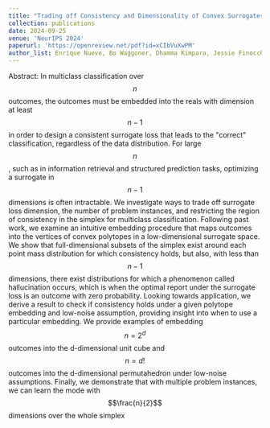 ```yaml
---
title: "Trading off Consistency and Dimensionality of Convex Surrogates for Multiclass Classification"
collection: publications
date: 2024-09-25
venue: 'NeurIPS 2024'
paperurl: 'https://openreview.net/pdf?id=xCIbVuXwPM'
author_list: Enrique Nueve, Bo Waggoner, Dhamma Kimpara, Jessie Finocchiaro
---
```


Abstract: In multiclass classification over $$n$$ outcomes, the outcomes must be embedded into the reals with dimension at least $$n−1$$ in order to design a consistent surrogate loss that leads to the "correct" classification, regardless of the data distribution. For large $$n$$, such as in information retrieval and structured prediction tasks, optimizing a surrogate in $$n−1$$ dimensions is often intractable. We investigate ways to trade off surrogate loss dimension, the number of problem instances, and restricting the region of consistency in the simplex for multiclass classification. Following past work, we examine an intuitive embedding procedure that maps outcomes into the vertices of convex polytopes in a low-dimensional surrogate space. We show that full-dimensional subsets of the simplex exist around each point mass distribution for which consistency holds, but also, with less than $$n−1$$ dimensions, there exist distributions for which a phenomenon called hallucination occurs, which is when the optimal report under the surrogate loss is an outcome with zero probability. Looking towards application, we derive a result to check if consistency holds under a given polytope embedding and low-noise assumption, providing insight into when to use a particular embedding. We provide examples of embedding $$n=2^d$$ outcomes into the d-dimensional unit cube and $$n=d!$$ outcomes into the d-dimensional permutahedron under low-noise assumptions. Finally, we demonstrate that with multiple problem instances, we can learn the mode with $$\frac{n}{2}$$ dimensions over the whole simplex

